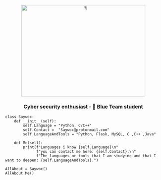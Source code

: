 <p align="center"> 
<a href= "https://archive.org/details/pocorgtfo"><img src="BASIC.gif" alt="?!" style="width:400px;height:295px; "></a>
<h3 align="center">Cyber security enthusiast -  🔵 Blue Team student</h3>
</p>

```Py
class Saywoc:
    def __init__(self):
        self.Language = "Python, C/C++"
        self.Contact =  "Saywoc@protonmail.com"
        self.LanguageAndTools = "Python, Flask, MySQL, C ,C++ ,Java"
	
    def Me(self):
        print(f"Languages i know {self.Language}\n"
              f"you can contact me here: {self.Contact},\n"
              f"The languages or tools that I am studying and that I want to deepen: {self.LanguageAndTools}.")
	      
AllAbout = Saywoc()
AllAbout.Me()
```

